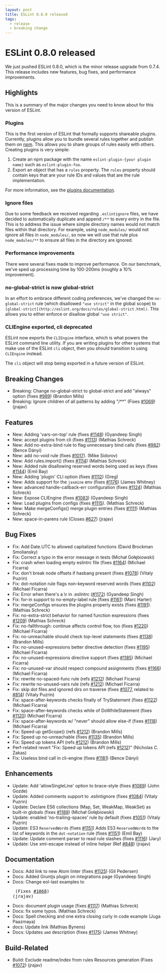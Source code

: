 ```yaml
---
layout: post
title: ESLint 0.8.0 released
tags:
  - release
  - breaking change
---
```

# ESLint 0.8.0 released

We just pushed ESLint 0.8.0, which is the minor release upgrade from 0.7.4. This release includes new features, bug fixes, and performance improvements.

## Highlights

This is a summary of the major changes you need to know about for this version of ESLint.

### Plugins

This is the first version of ESLint that formally supports shareable plugins. Currently, plugins allow you to bundle several rules together and publish them on [npm](https://npmjs.org). This allows you to share groups of rules easily with others. Creating plugins is very simple:

1. Create an npm package with the name `eslint-plugin-{your plugin name}` such as `eslint-plugin-foo`.
2. Export an object that has a `rules` property. The `rules` property should contain keys that are your rule IDs and values that are the rule implementation.

For more information, see the [plugins documentation](http://eslint.org/docs/developer-guide/working-with-plugins.html).

### Ignore files

Due to some feedback we received regarding `.eslintignore` files, we have decided to automatically duplicate and append `/**` to every entry in the file. This is to address the issue where simple directory names would not match files within that directory. For example, using `node_modules/` would not ignore all files in `node_modules/`, so now we will use that rule plus `node_modules/**` to ensure all files in the directory are ignored.

### Performance improvements

There were several fixes made to improve performance. On our benchmark, we've sped up processing time by 100-200ms (roughly a 10% improvement).

### no-global-strict is now global-strict

In an effort to embrace different coding preferences, we've changed the `no-global-strict` rule (which disallowed `"use strict"` in the global scope) to `[global-strict](http://eslint.org/docs/rules/global-strict.html)`. This allows you to either enforce or disallow global `"use strict"`.

### CLIEngine exported, cli deprecated

ESLint now exports the `CLIEngine` interface, which is what powers the ESLint command line utility. If you are writing plugins for other systems that make use of the ESLint `cli` object, then you should transition to using `CLIEngine` instead.

The `cli` object will stop being exported in a future version of ESLint.

## Breaking Changes

* Breaking: Change no-global-strict to global-strict and add "always" option (fixes [#989](https://github.com/eslint/eslint/issues/989)) (Brandon Mills)
* Breaking: Ignore children of all patterns by adding "/**" (Fixes [#1069](https://github.com/eslint/eslint/issues/1069)) (jrajav)

## Features

* New:  Adding 'vars-on-top' rule (fixes [#1148](https://github.com/eslint/eslint/issues/1148)) (Gyandeep Singh)
* New: accept plugins from cli (fixes [#1113](https://github.com/eslint/eslint/issues/1113)) (Mathias Schreck)
* New: Add no-extra-bind rule to flag unnecessary bind calls (fixes [#982](https://github.com/eslint/eslint/issues/982)) (Bence Dányi)
* New: add no-void rule (fixes [#1017](https://github.com/eslint/eslint/issues/1017)). (Mike Sidorov)
* New: Add rules.import() (fixes [#1114](https://github.com/eslint/eslint/issues/1114)) (Mathias Schreck)
* New: Added rule disallowing reserved words being used as keys (fixes [#1144](https://github.com/eslint/eslint/issues/1144)) (Emil Bay)
* New: Adding 'plugin' CLI option (fixes [#1112](https://github.com/eslint/eslint/issues/1112)) (Greg)
* New: Adds support for the `jasmine` env (fixes [#1176](https://github.com/eslint/eslint/issues/1176)) (James Whitney)
* New: advanced handle-callback-err configuration (fixes [#1124](https://github.com/eslint/eslint/issues/1124)) (Mathias Schreck)
* New: Expose CLIEngine (fixes [#1083](https://github.com/eslint/eslint/issues/1083)) (Gyandeep Singh)
* New: Load plugins from configs (fixes [#1115](https://github.com/eslint/eslint/issues/1115)). (Mathias Schreck)
* New: Make mergeConfigs() merge plugin entries (fixes [#1111](https://github.com/eslint/eslint/issues/1111)) (Mathias Schreck)
* New: space-in-parens rule (Closes [#627](https://github.com/eslint/eslint/issues/627)) (jrajav)

## Bug Fixes

* Fix: Add Date.UTC to allowed capitalized functions (David Brockman Smoliansky)
* Fix: Correct a typo in the error message in tests (Michał Gołębiowski)
* Fix: crash when loading empty eslintrc file (fixes [#1164](https://github.com/eslint/eslint/issues/1164)) (Michael Ficarra)
* Fix: don't break node offsets if hasbang present (fixes [#1078](https://github.com/eslint/eslint/issues/1078)) (Vitaly Puzrin)
* Fix: dot-notation rule flags non-keyword reserved words (fixes [#1102](https://github.com/eslint/eslint/issues/1102)) (Michael Ficarra)
* Fix: Error when there's a \r in .eslintrc ([#1172](https://github.com/eslint/eslint/issues/1172)) (Gyandeep Singh)
* Fix: for-in support to no-empty-label rule (fixes [#1161](https://github.com/eslint/eslint/issues/1161)) (Marc Harter)
* Fix: mergeConfigs ensures the plugins property exists (fixes [#1191](https://github.com/eslint/eslint/issues/1191)). (Mathias Schreck)
* Fix: no-extra-strict behavior for named function expressions (fixes [#1209](https://github.com/eslint/eslint/issues/1209)) (Mathias Schreck)
* Fix: no-fallthrough: continue affects control flow, too (fixes [#1220](https://github.com/eslint/eslint/issues/1220)) (Michael Ficarra)
* Fix: no-unreachable should check top-level statements (fixes [#1138](https://github.com/eslint/eslint/issues/1138)) (Brandon Mills)
* Fix: no-unused-expressions better directive detection (fixes [#1195](https://github.com/eslint/eslint/issues/1195)) (Michael Ficarra)
* Fix: no-unused-expressions directive support (fixes [#1185](https://github.com/eslint/eslint/issues/1185)) (Michael Ficarra)
* Fix: no-unused-var should respect compound assignments (fixes [#1166](https://github.com/eslint/eslint/issues/1166)) (Michael Ficarra)
* Fix: rewrite no-spaced-func rule (refs [#1212](https://github.com/eslint/eslint/issues/1212)) (Michael Ficarra)
* Fix: rewrite no-unused-vars rule (refs [#1212](https://github.com/eslint/eslint/issues/1212)) (Michael Ficarra)
* Fix: skip dot files and ignored dirs on traverse (fixes [#1077](https://github.com/eslint/eslint/issues/1077), related to [#814](https://github.com/eslint/eslint/issues/814)) (Vitaly Puzrin)
* Fix: space-after-keywords checks finally of TryStatement (fixes [#1122](https://github.com/eslint/eslint/issues/1122)) (Michael Ficarra)
* Fix: space-after-keywords checks while of DoWhileStatement (fixes [#1120](https://github.com/eslint/eslint/issues/1120)) (Michael Ficarra)
* Fix: space-after-keywords w/ "never" should allow else-if (fixes [#1118](https://github.com/eslint/eslint/issues/1118)) (Michael Ficarra)
* Fix: Speed up getScope() (refs [#1212](https://github.com/eslint/eslint/issues/1212)) (Brandon Mills)
* Fix: Speed up no-unreachable (fixes [#1135](https://github.com/eslint/eslint/issues/1135)) (Brandon Mills)
* Fix: Speed up tokens API (refs [#1212](https://github.com/eslint/eslint/issues/1212)) (Brandon Mills)
* Perf-related revert "Fix: Speed up tokens API (refs [#1212](https://github.com/eslint/eslint/issues/1212))" (Nicholas C. Zakas)
* Fix: Useless bind call in cli-engine (fixes [#1181](https://github.com/eslint/eslint/issues/1181)) (Bence Dányi)

## Enhancements

* Update: Add 'allowSingleLine' option to brace-style (fixes [#1089](https://github.com/eslint/eslint/issues/1089)) (John Gozde)
* Update: Added comments support to .eslintignore (fixes [#1084](https://github.com/eslint/eslint/issues/1084)) (Vitaly Puzrin)
* Update: Declare ES6 collections (Map, Set, WeakMap, WeakSet) as built-in globals (fixes [#1189](https://github.com/eslint/eslint/issues/1189)) (Michał Gołębiowski)
* Update: enabled 'no-trailing-spaces' rule by default (fixes [#1051](https://github.com/eslint/eslint/issues/1051)) (Vitaly Puzrin)
* Update: ES3 `ReservedWord`s (fixes [#1151](https://github.com/eslint/eslint/issues/1151)) Adds ES3 `ReservedWord`s to the list of keywords in the `dot-notation` rule (fixes [#1151](https://github.com/eslint/eslint/issues/1151)) (Emil Bay)
* Update: Update comment parser to read rule slashes (fixes [#1116](https://github.com/eslint/eslint/issues/1116)) (Jary)
* Update: Use xml-escape instead of inline helper (Ref [#848](https://github.com/eslint/eslint/issues/848)) (jrajav)

## Documentation

* Docs: Add link to new Atom linter (fixes [#1125](https://github.com/eslint/eslint/issues/1125)) (Gil Pedersen)
* Docs: Added Gruntjs plugin on integrations page (Gyandeep Singh)
* Docs: Change eol-last examples to <pre> (Fixes [#1068](https://github.com/eslint/eslint/issues/1068)) (jrajav)
* Docs: document plugin usage (fixes [#1117](https://github.com/eslint/eslint/issues/1117)) (Mathias Schreck)
* Docs: fix some typos. (Mathias Schreck)
* Docs: Spell checking and one extra closing curly in code example (Juga Paazmaya)
* docs: Update link (Mathias Bynens)
* Docs: Updates `amd` description (fixes [#1175](https://github.com/eslint/eslint/issues/1175)) (James Whitney)

## Build-Related

* Build: Exclude readme/index from rules Resources generation (Fixes [#1072](https://github.com/eslint/eslint/issues/1072)) (jrajav)
